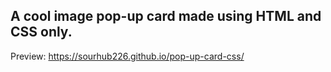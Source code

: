 ## A cool image pop-up card made using HTML and CSS only.
Preview: https://sourhub226.github.io/pop-up-card-css/
